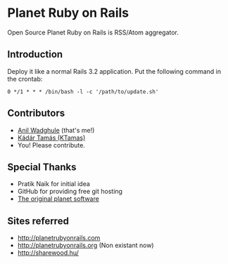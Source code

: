 Planet Ruby on Rails
====================

Open Source Planet Ruby on Rails is RSS/Atom aggregator.

Introduction
------------
Deploy it like a normal Rails 3.2 application. Put the following command in the crontab:

    0 */1 * * * /bin/bash -l -c '/path/to/update.sh'

Contributors
------------

* [Anil Wadghule](http://github.com/anildigital) (that's me!)
* [Kádár Tamás (KTamas)](http://github.com/ktamas)
* You! Please contribute.

Special Thanks
--------------

* Pratik Naik for initial idea 
* GitHub for providing free git hosting
* [The original planet software](http://planetplanet.org/)

Sites referred
--------------

* http://planetrubyonrails.com
* http://planetrubyonrails.org (Non existant now)
* http://sharewood.hu/
